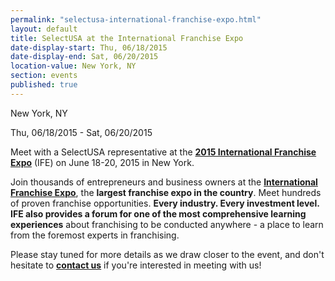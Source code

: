 ```yaml
---
permalink: "selectusa-international-franchise-expo.html"
layout: default
title: SelectUSA at the International Franchise Expo
date-display-start: Thu, 06/18/2015
date-display-end: Sat, 06/20/2015
location-value: New York, NY
section: events
published: true
---
```

   New York, NY        

   Thu, 06/18/2015 - Sat, 06/20/2015

Meet with a SelectUSA representative at the&nbsp;**[2015 International Franchise Expo](http://www.ifeinfo.com/)**&nbsp;(IFE) on June 18-20, 2015 in New York.

Join thousands of entrepreneurs and business owners at the **[International Franchise Expo](http://www.ifeinfo.com/)**, the **largest franchise expo in the country**. Meet hundreds of proven franchise opportunities. **Every industry. Every investment level. **IFE also provides a forum for one of the most comprehensive** learning experiences** about franchising to be conducted anywhere - a place to learn from the foremost experts in franchising.

Please stay tuned for more details as we draw closer to the event, and&nbsp;don't hesitate to&nbsp;**[contact us](/contact-us)**&nbsp;if you're interested in meeting with us!
 